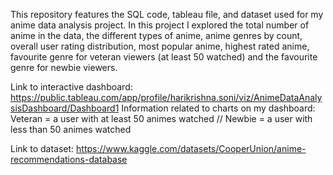 This repository features the SQL code, tableau file, and dataset used for my anime data analysis project. In this project I explored the total number of anime in the data, the different types of anime, anime genres by count, overall user rating distribution, most popular anime, highest rated anime, favourite genre for veteran viewers (at least 50 watched) and the favourite genre for newbie viewers.

Link to interactive dashboard: https://public.tableau.com/app/profile/harikrishna.soni/viz/AnimeDataAnalysisDashboard/Dashboard1
Information related to charts on my dashboard: Veteran = a user with at least 50 animes watched // Newbie = a user with less than 50 animes watched

Link to dataset: https://www.kaggle.com/datasets/CooperUnion/anime-recommendations-database
